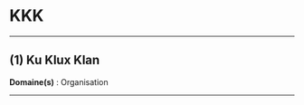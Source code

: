 # KKK

--------------------

## (1) Ku Klux Klan

**Domaine(s)** : Organisation

--------------------